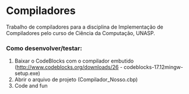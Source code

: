 # Compiladores

Trabalho de compiladores para a disciplina de Implementação de Compiladores pelo curso de Ciência da Computação, UNASP.

### Como desenvolver/testar:
1. Baixar o CodeBlocks com o compilador embutido 
(http://www.codeblocks.org/downloads/26 - codeblocks-17.12mingw-setup.exe)
2. Abrir o arquivo de projeto (Compilador_Nosso.cbp)
3. Code and fun